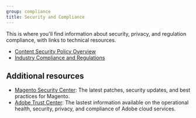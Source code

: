 ```yaml
---
group: compliance
title: Security and Compliance
---
```


This is where you'll find information about security, privacy, and regulation compliance, with links to technical resources.

-  [Content Security Policy Overview][]
-  [Industry Compliance and Regulations][]

## Additional resources

-  [Magento Security Center][]: The latest patches, security updates, and best practices for Magento.
-  [Adobe Trust Center][]: The lastest information available on the operational health, security, privacy, and compliance of Adobe cloud services.

[Content Security Policy Overview]: {{site.baseurl}}/security/content-security-policy-overview.html
[Industry Compliance and Regulations]: {{site.baseurl}}/compliance/industry-compliance.html
[Magento Security Center]: https://magento.com/security
[Adobe Trust Center]: https://www.adobe.com/trust.html